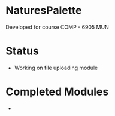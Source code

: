 # NaturesPalette
Developed for course COMP - 6905 MUN
# Status
- Working on file uploading module
# Completed Modules
-
